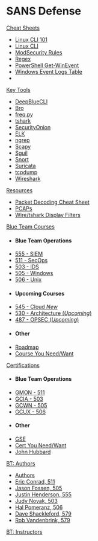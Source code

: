 SANS Defense
======


[Cheat Sheets]()

-	[Linux CLI 101](Tools/LinuxCLI101.md)
-	[Linux CLI](Tools/LinuxCLI.md)
-	[ModSecurity Rules](Tools/ModSecurity.md)
- [Regex](Tools/Regex.md)
-	[PowerShell Get-WinEvent](Tools/Get-WinEvent.md)
-	[Windows Event Logs Table](Tools/WindowsEventLogsTable.md)
-

[Key Tools]()

- [DeepBlueCLI](Tools/DeepBlueCLI.md)
- [Bro](Tools/Bro.md)
- [freq.py](Tools/freq.py.md)
-	[tshark](Tools/tshark.md)
-	[SecurityOnion](Tools/SecurityOnion.md)
-	[ELK](Tools/ELK.md)
- [ngrep](Tools/ngrep.md)
- [Scapy](Tools/Scapy.md)
-	[Sguil](Tools/Sguil.md)
-	[Snort](Tools/Snort.md)
-	[Suricata](Tools/Suricata.md)
- [tcpdump](Tools/tcpdump.md)
-	[Wireshark](Tools/Wireshark.md)

[Resources]()

- [Packet Decoding Cheat Sheet](#)
- [PCAPs](#)
- [Wire/tshark Display Filters](#)

[Blue Team Courses]()

- #### Blue Team Operations
- <a href='https://www.sans.org/sec555' target='_blank'>555 - SIEM</a>
- <a href='https://www.sans.org/sec511' target='_blank'>511 - SecOps</a>
- <a href='https://www.sans.org/sec503' target='_blank'>503 - IDS</a>
- <a href='https://www.sans.org/sec505' target='_blank'>505 - Windows</a>
- <a href='https://www.sans.org/sec506' target='_blank'>506 - Unix</a>
- #### Upcoming Courses
- [545 - Cloud *New*](#)
- [530 - Architecture (*Upcoming*)](#)
- [487 - OPSEC (*Upcoming*)](#)
- #### Other
- [Roadmap](Courses/Roadmap.md)
- [Course You Need/Want](Courses/Needed.md)


[Certifications]()

- #### Blue Team Operations
- <a href='https://giac.org/gmon' target='_blank'>GMON - 511</a>
- <a href='https://giac.org/gcia' target='_blank'>GCIA - 503</a>
- <a href='https://giac.org/gcwn' target='_blank'>GCWN - 505</a>
- <a href='https://giac.org/gcux' target='_blank'>GCUX - 506</a>
- #### Other
- <a href='https://giac.org/gse' target='_blank'>GSE</a>
- [Cert You Need/Want](Courses/Needed.md)
- <a href='https://www.sans.org/instructors/John-Hubbard' target='_blank'>John Hubbard</a>



[BT: Authors]()

- [Authors](authors.md)
- <a href='https://www.sans.org/instructors/Eric-Conrad' target='_blank'>Eric Conrad, 511</a>
- <a href='https://www.sans.org/instructors/Jason-Fossen' target='_blank'>Jason Fossen, 505</a>
- <a href='https://www.sans.org/instructors/Justin-Henderson' target='_blank'>Justin Henderson, 555</a>
- <a href='https://www.sans.org/instructors/Judy-Novak' target='_blank'>Judy Novak, 503</a>
- <a href='https://www.sans.org/instructors/Hal-Pomeranz' target='_blank'>Hal Pomeranz, 506</a>
- <a href='https://www.sans.org/instructors/Dave-Shackleford' target='_blank'>Dave Shackleford, 579</a>
- <a href='https://isc.sans.edu/handler_list.html#rob-vandenbrink' target='_blank'>Rob Vandenbrink, 579</a>

[BT: Instructors](instructors.md)


<!---
[Updates]()

- [Errata](Updates/Eratta.md)
- [Submit Bug/Suggestion](Updates/Bugs.md)
- [Course Suggestion](Updates/Suggest.md)
- [Wiki Contributions](Updates/Contrib.md)
- [Wiki Style Guide](Updates/style_guide.md)


[NetWars Defense](NetWars.md)
--->
